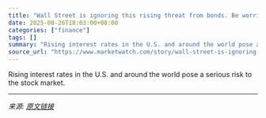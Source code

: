 ```yaml
---
title: "Wall Street is ignoring this rising threat from bonds. Be worried."
date: 2025-08-26T18:03:00+08:00
categories: ["finance"]
tags: []
summary: "Rising interest rates in the U.S. and around the world pose a serious risk to the stock market."
source_url: "https://www.marketwatch.com/story/wall-street-is-ignoring-this-rising-threat-from-bonds-be-worried-934be05e?mod=mw_rss_topstories"
---
```


Rising interest rates in the U.S. and around the world pose a serious risk to the stock market.

---

*来源: [原文链接](https://www.marketwatch.com/story/wall-street-is-ignoring-this-rising-threat-from-bonds-be-worried-934be05e?mod=mw_rss_topstories)*

